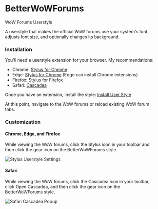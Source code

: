 # BetterWoWForums
WoW Forums Userstyle

A userstyle that makes the official WoW forums use your system's font, adjusts font size, and optionally changes its background.

### Installation
You'll need a userstyle extension for your browser. My recommendations:
* Chrome: [Stylus for Chrome](https://chrome.google.com/webstore/detail/stylus/clngdbkpkpeebahjckkjfobafhncgmne?hl=en)
* Edge: [Stylus for Chrome](https://chrome.google.com/webstore/detail/stylus/clngdbkpkpeebahjckkjfobafhncgmne?hl=en) (Edge can install Chrome extensions)
* Firefox: [Stylus for Firefox](https://addons.mozilla.org/en-US/firefox/addon/styl-us/)
* Safari: [Cascadea](https://cascadea.app)

Once you have an extension, install the style: [Install User Style](https://github.com/Chroesire/BetterWoWForums/raw/main/BetterWoWForums.user.css)

At this point, navigate to the WoW forums or reload existing WoW forum tabs.

### Customization
#### Chrome, Edge, and Firefox
While viewing the WoW forums, click the Stylus icon in your toolbar and then click the gear icon on the BetterWoWForums style.

![Stylus Userstyle Settings](https://user-images.githubusercontent.com/47468938/113334557-b27c1680-92d8-11eb-9090-4ea026f028d0.png)


#### Safari
While viewing the WoW forums, click the Cascadea icon in your toolbar, click Open Cascadea, and then click the gear icon on the BetterWoWForums style.

![Safari Cascadea Popup](https://user-images.githubusercontent.com/47468938/113334428-895b8600-92d8-11eb-9152-fef655186e33.png)

